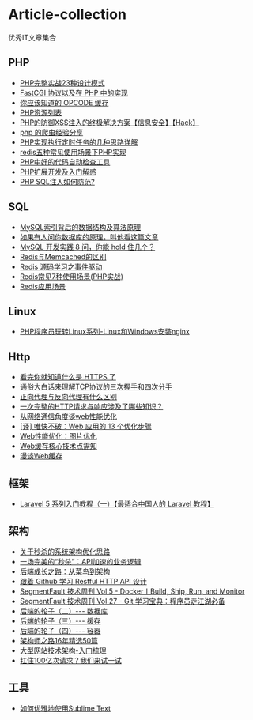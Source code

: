 # Article-collection
优秀IT文章集合

## PHP ##

- [PHP完整实战23种设计模式][1]
- [FastCGI 协议以及在 PHP 中的实现][2]
- [你应该知道的 OPCODE 缓存][3]
- [PHP资源列表][5]
- [PHP的防御XSS注入的终极解决方案【信息安全】【Hack】][8]
- [php 的爬虫经验分享][9]
- [PHP实现执行定时任务的几种思路详解][10]
- [redis五种常见使用场景下PHP实现][11]
- [PHP中好的代码自动检查工具][13]
- [PHP扩展开发及入门解惑][14]
- [PHP SQL注入如何防范?][18]


## SQL ##

- [MySQL索引背后的数据结构及算法原理][4]
- [如果有人问你数据库的原理，叫他看这篇文章][28]
- [MySQL 开发实践 8 问，你能 hold 住几个？][26]
- [Redis与Memcached的区别][24]
- [Redis 源码学习之事件驱动][25]
- [Redis常见7种使用场景(PHP实战)][27]
- [Redis应用场景][29]


## Linux ##

- [PHP程序员玩转Linux系列-Linux和Windows安装nginx][23]

## Http ##

- [看完你就知道什么是 HTTPS 了][30]
- [通俗大白话来理解TCP协议的三次握手和四次分手][31]
- [正向代理与反向代理有什么区别][32]
- [一次完整的HTTP请求与响应涉及了哪些知识？][37]
- [从网络通信角度谈web性能优化][38]
- [[译] 唯快不破：Web 应用的 13 个优化步骤][39]
- [Web性能优化：图片优化][40]
- [Web缓存核心技术点需知][41]
- [漫谈Web缓存][42]


## 框架 ##

- [Laravel 5 系列入门教程（一）【最适合中国人的 Laravel 教程】][22]


## 架构 ##

- [关于秒杀的系统架构优化思路][6]
- [一场完美的“秒杀”：API加速的业务逻辑][34]
- [后端成长之路：从菜鸟到架构][7]
- [跟着 Github 学习 Restful HTTP API 设计][12]
- [SegmentFault 技术周刊 Vol.5 - Docker丨Build, Ship, Run, and Monitor][17]
- [SegmentFault 技术周刊 Vol.27 - Git 学习宝典：程序员走江湖必备][15]
- [后端的轮子（二）--- 数据库][19]
- [后端的轮子（三）--- 缓存][20]
- [后端的轮子（四）--- 容器][21]
- [架构师之路16年精选50篇][33]
- [大型网站技术架构-入门梳理][35]
- [扛住100亿次请求？我们来试一试][36]


## 工具 ##

- [如何优雅地使用Sublime Text][16]

  [1]: https://segmentfault.com/a/1190000007797208
  [2]: https://segmentfault.com/a/1190000009863108
  [3]: http://ghost.icosplay.cc/2017/04/30/ni-ying-gai-zhi-dao-de-opcode-huan-cun-2/
  [4]: http://ghost.icosplay.cc/2017/04/30/ni-ying-gai-zhi-dao-de-opcode-huan-cun-2/
  [5]: https://github.com/CraryPrimitiveMan/awesome-php-zh_CN
  [6]: http://www.cnblogs.com/chenpingzhao/p/6195788.html
  [7]: http://www.jianshu.com/p/f62379fe9f80
  [8]: https://segmentfault.com/q/1010000004067521
  [9]: https://www.v2ex.com/t/324309
  [10]: https://segmentfault.com/a/1190000002955509
  [11]: https://segmentfault.com/a/1190000008404117
  [13]: https://segmentfault.com/q/1010000000119048
  [14]: http://xuwenzhi.com/2016/03/09/php%E6%89%A9%E5%B1%95%E5%BC%80%E5%8F%91%E5%8F%8A%E5%85%A5%E9%97%A8%E8%A7%A3%E6%83%91/
  [12]: http://cizixs.com/2016/12/12/restful-api-design-guide
  [15]: https://segmentfault.com/a/1190000009893041
  [16]: http://www.jeffjade.com/2015/12/15/2015-04-17-toss-sublime-text/
  [17]: https://segmentfault.com/a/1190000006893394
  [18]: https://segmentfault.com/q/1010000005688399
  [19]: https://segmentfault.com/a/1190000005991800
  [20]: https://segmentfault.com/a/1190000006120587
  [21]: https://segmentfault.com/a/1190000006245007
  [22]: https://segmentfault.com/a/1190000002584573
  [23]: http://www.cnblogs.com/taoshihan/p/6599722.html
  [24]: http://blog.csdn.net/tonysz126/article/details/8280696/
  [25]: https://mp.weixin.qq.com/s/DWR6zFuI7F-PL_0_7Pez3A
  [26]: https://www.qcloud.com/community/article/164816001481011945
  [27]: https://segmentfault.com/a/1190000008475712
  [28]: http://blog.jobbole.com/100349/
  [29]: http://www.cnblogs.com/si812cn/p/4042992.html
  [30]: https://juejin.im/post/592d23630ce46300579882b4
  [31]: https://github.com/jawil/blog/issues/14
  [32]: https://mp.weixin.qq.com/s/ikrI3rmSYs83wdSWqq2QIg
  [33]: https://mp.weixin.qq.com/s/OlFKpcnBOgcPZmjvdzCCiA
  [34]: https://mp.weixin.qq.com/s/k7Whsq1crYX37P85Y76kOg
  [35]: http://brianway.github.io/2017/01/18/reading-note-architecture-design/
  [36]: https://github.com/xiaojiaqi/10billionhongbaos/wiki/%E6%89%9B%E4%BD%8F100%E4%BA%BF%E6%AC%A1%E8%AF%B7%E6%B1%82%EF%BC%9F%E6%88%91%E4%BB%AC%E6%9D%A5%E8%AF%95%E4%B8%80%E8%AF%95
  [37]: https://mp.weixin.qq.com/s/6DPJbLZI06H5h08zGEFYOA
  [38]: https://segmentfault.com/a/1190000009193066
  [39]: https://segmentfault.com/a/1190000005798306
  [40]: http://www.cnblogs.com/wizcabbit/p/web-image-optimization.html
  [41]: https://mp.weixin.qq.com/s?__biz=MzIyMDA1MzgyNw%3D%3D&mid=2651968866&idx=1&sn=25554c31eac32e78664b962412f515de&chksm=8c349d4ebb431458bef22609db7e9e76d33035ad92c31cbb2d201d13ce94bb8203c69ab9fb33
  [42]: https://segmentfault.com/a/1190000006671795

